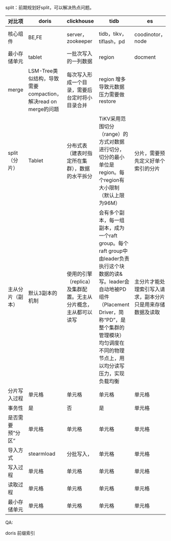 split：前期规划好split，可以解决热点问题。


| 对比项  | doris  | clickhouse| tidb | es | kafka | hbase
|  ----  | ----  |----  |----  |----  |----  |----  |
| 核心组件  | BE,FE |server，zookeeper |tidb，tikv，tiflash，pd |coodinotor，node |broker，zookeeper|regionserver ，zookeeper |
| 最小存储单元  | tablet |一批次写入的一列数据 |region |docment |segment |hfile |
| merge  | LSM-Tree类似结构，导致需要compaction，解决read on merge的问题 |每次写入形成一个目录，需要后台定时将小目录合并 | region 增多导致元数据压力需要做 restore| |单元格 |是有merge过程， |
| split（分片） | Tablet | 分布式表（建表时指定所在集群），数据的水平拆分|TiKV采用范围切分（range）的方式对数据进行切分，切分的最小单位是region。每个region有大小限制（默认上限为96M）|分片，需要预先定义好单个索引的分片 |partition概念 |需要做region的拆分 |
|主从分片（副本）  | 默认3副本的机制 |使用的引擎（replica）及集群配置。无主从分片概念，主从都可以读写 |会有多个副本，每一组副本，成为一个raft group。每个raft group中由leader负责执行这个块数据的读&写。leader会自动地被PD组件（Placement Driver，简称“PD”，是整个集群的管理模块）均匀调度在不同的物理节点上，用以均分读写压力，实现负载均衡 |主分片才能处理索引写入请求，副本分片只是用来存储数据及读取 |主读写， 从同步。主挂，irs选主 |无主从概念， |
| 分片写入过程  | 单元格 |单元格 |单元格 |单元格 |单元格 |单元格 |
| 事务性  | 是 |否 |是 |单元格 |单元格 |单元格 |
| 是否需要预”分区“  | 单元格 |单元格 |单元格 |单元格 |单元格 |单元格 |
| 导入方式  | stearmload |分批写入， |单元格 |单元格 |单元格 |单元格 |
| 写入过程  | 单元格 |单元格 |单元格 |单元格 |单元格 |单元格 |
| 读取过程  | 单元格 |单元格 |单元格 |单元格 |单元格 |单元格 |
| 最小存储单元  | 单元格 |单元格 |单元格 |单元格 |单元格 |单元格 |






QA:


doris 前缀索引
